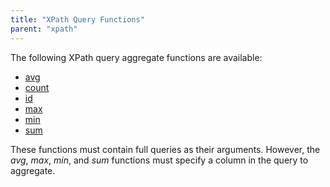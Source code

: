 ```yaml
---
title: "XPath Query Functions"
parent: "xpath"
---
```


The following XPath query aggregate functions are available:

* [avg](xpath-avg)
* [count](xpath-count)
* [id](xpath-id)
* [max](xpath-max)
* [min](xpath-min)
* [sum](xpath-sum)

These functions must contain full queries as their arguments. However, the *avg*, *max*, *min*, and *sum* functions must specify a column in the query to aggregate.
